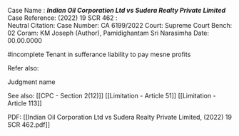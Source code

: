 Case Name : ***Indian Oil Corporation Ltd vs Sudera Realty Private Limited***
Case Reference: (2022) 19 SCR 462 :  
Neutral Citation:
Case Number: CA 6199/2022
Court: Supreme Court
Bench: 02
Coram: KM Joseph (Author), Pamidighantam Sri Narasimha
Date: 00.00.0000

#incomplete 
Tenant in sufferance liability to pay mesne profits

Refer also:

Judgment name

See also:
[[CPC - Section 2(12)]] 
[[Limitation - Article 51]]
[[Limitation - Article 113]]

PDF:
[[Indian Oil Corporation Ltd vs Sudera Realty Private Limited, (2022) 19 SCR 462.pdf]]